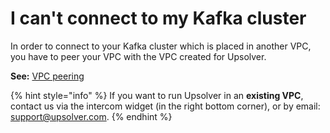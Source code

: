 # I can't connect to my Kafka cluster

In order to connect to your Kafka cluster which is placed in another VPC, you have to peer your VPC with the VPC created for Upsolver. 

**See:** [VPC peering](../upsolver-aws-deployment-guide/vpc-peering.md)

{% hint style="info" %}
If you want to run Upsolver in an **existing VPC**, contact us via the intercom widget \(in the right bottom corner\), or by email: support@upsolver.com.
{% endhint %}

